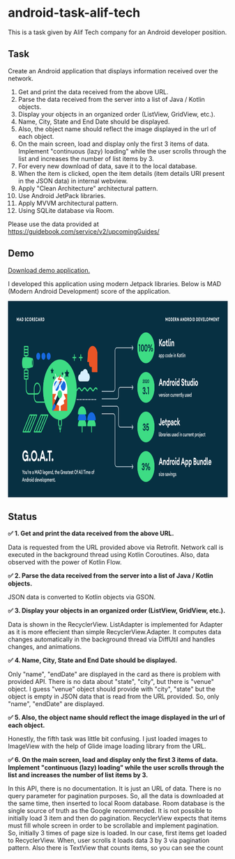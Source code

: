 # android-task-alif-tech

This is a task given by Alif Tech company for an Android developer position.

## Task

Create an Android application that displays information received over the network.

1. Get and print the data received from the above URL.
2. Parse the data received from the server into a list of Java / Kotlin objects.
3. Display your objects in an organized order (ListView, GridView, etc.).
4. Name, City, State and End Date should be displayed.
5. Also, the object name should reflect the image displayed in the url of each object.
6. On the main screen, load and display only the first 3 items of data. Implement "continuous (lazy) loading" while the user scrolls through the list and increases the number of list items by 3.
7. For every new download of data, save it to the local database.
8. When the item is clicked, open the item details (item details URI present in the JSON data) in internal webview.
9. Apply "Clean Architecture" architectural pattern.
11. Use Android JetPack libraries.
12. Apply MVVM architectural pattern.
13. Using SQLite database via Room.

Please use the data provided at https://guidebook.com/service/v2/upcomingGuides/

## Demo

<a href="https://github.com/raheemadamboev/android-task-alif-tech/blob/master/app-debug.apk">Download demo application.</a>

I developed this application using modern Jetpack libraries. Below is MAD (Modern Android Development) score of the application.

<img src="https://github.com/raheemadamboev/android-task-alif-tech/blob/master/summary.png" alt="Italian Trulli" width="900" height="450">

## Status

**✅ 1. Get and print the data received from the above URL.**

Data is requested from the URL provided above via Retrofit. Network call is executed in the background thread using Kotlin Coroutines. Also, data observed with the power of Kotlin Flow.

**✅ 2. Parse the data received from the server into a list of Java / Kotlin objects.**

JSON data is converted to Kotlin objects via GSON.

**✅ 3. Display your objects in an organized order (ListView, GridView, etc.).**

Data is shown in the RecyclerView. ListAdapter is implemented for Adapter as it is more effecient than simple RecyclerView.Adapter. It computes data changes automatically in the background thread via DiffUtil and handles changes, and animations.

**✅ 4. Name, City, State and End Date should be displayed.**

Only "name", "endDate" are displayed in the card as there is problem with provided API. There is no data about "state", "city", but there is "venue" object. I guess "venue" object should provide with "city", "state" but the object is empty in JSON data that is read from the URL provided. So, only "name", "endDate" are displayed.

**✅ 5. Also, the object name should reflect the image displayed in the url of each object.**

Honestly, the fifth task was little bit confusing. I just loaded images to ImageView with the help of Glide image loading library from the URL.

**✅ 6. On the main screen, load and display only the first 3 items of data. Implement "continuous (lazy) loading" while the user scrolls through the list and increases the number of list items by 3.**

In this API, there is no documentation. It is just an URL of data. There is no query parameter for pagination purposes. So, all the data is downloaded at the same time, then inserted to local Room database. Room database is the single source of truth as the Google recommended. It is not possible to initially load 3 item and then do pagination. RecyclerView expects that items must fill whole screen in order to be scrollable and implement pagination. So, initially 3 times of page size is loaded. In our case, first items get loaded to RecyclerView. When, user scrolls it loads data 3 by 3 via pagination pattern. Also there is TextView that counts items, so you can see the count

